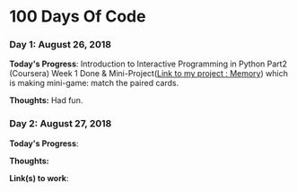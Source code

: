 # 100 Days Of Code

### Day 1: August 26, 2018 

**Today's Progress**: Introduction to Interactive Programming in Python Part2 (Coursera) Week 1 Done & Mini-Project(<a href = "http://www.codeskulptor.org/#user45_TsJHc65sYz_108.py">Link to my project : Memory</a>) which is making mini-game: match the paired cards.

**Thoughts:** Had fun.



### Day 2: August 27, 2018  

**Today's Progress**: 

**Thoughts:** 

**Link(s) to work**:
